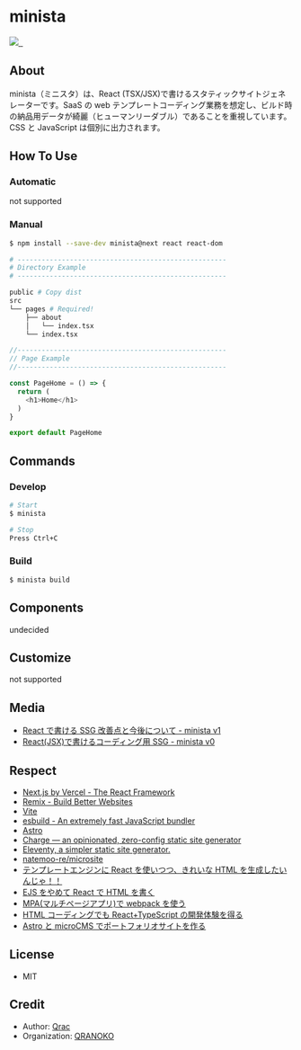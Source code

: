 # minista

<p>
  <a aria-label="Made by QRANOKO" href="https://qranoko.jp">
    <img src="https://img.shields.io/badge/MADE%20BY%20QRANOKO-212121.svg?style=for-the-badge&labelColor=212121">
  </a>
  <a aria-label="NPM version" href="https://www.npmjs.com/package/minista">
    <img alt="" src="https://img.shields.io/npm/v/minista.svg?style=for-the-badge&labelColor=212121">
  </a>
  <a aria-label="License" href="https://github.com/qrac/minista/blob/master/LICENSE">
    <img alt="" src="https://img.shields.io/npm/l/minista.svg?style=for-the-badge&labelColor=212121">
  </a>
</p>

## About

minista（ミニスタ）は、React (TSX/JSX)で書けるスタティックサイトジェネレーターです。SaaS の web テンプレートコーディング業務を想定し、ビルド時の納品用データが綺麗（ヒューマンリーダブル）であることを重視しています。CSS と JavaScript は個別に出力されます。

## How To Use

### Automatic

not supported

### Manual

```bash
$ npm install --save-dev minista@next react react-dom
```

```bash
# ----------------------------------------------------
# Directory Example
# ----------------------------------------------------

public # Copy dist
src
└── pages # Required!
    ├── about
    │   └── index.tsx
    └── index.tsx
```

<!-- prettier-ignore -->
```js
//----------------------------------------------------
// Page Example
//----------------------------------------------------

const PageHome = () => {
  return (
    <h1>Home</h1>
  )
}

export default PageHome
```

## Commands

### Develop

```bash
# Start
$ minista

# Stop
Press Ctrl+C
```

### Build

```bash
$ minista build
```

## Components

undecided

## Customize

not supported

## Media

- [React で書ける SSG 改善点と今後について - minista v1](https://zenn.dev/qrac/articles/a24de970148c7e)
- [React(JSX)で書けるコーディング用 SSG - minista v0](https://zenn.dev/qrac/articles/7537521afcd1bf)

## Respect

- [Next.js by Vercel - The React Framework](https://nextjs.org/)
- [Remix - Build Better Websites](https://remix.run/)
- [Vite](https://vitejs.dev/)
- [esbuild - An extremely fast JavaScript bundler](https://esbuild.github.io/)
- [Astro](https://astro.build/)
- [Charge — an opinionated, zero-config static site generator](https://charge.js.org/)
- [Eleventy, a simpler static site generator.](https://www.11ty.dev/)
- [natemoo-re/microsite](https://github.com/natemoo-re/microsite)
- [テンプレートエンジンに React を使いつつ、きれいな HTML を生成したいんじゃ！！](https://zenn.dev/otsukayuhi/articles/e52651b4e2c5ae7c4a17)
- [EJS をやめて React で HTML を書く](https://zenn.dev/hisho/scraps/4ef6c6106a6395)
- [MPA(マルチページアプリ)で webpack を使う](https://www.key-p.com/blog/staff/archives/107125)
- [HTML コーディングでも React+TypeScript の開発体験を得る](https://zenn.dev/nanaki14/articles/html-template-react)
- [Astro と microCMS でポートフォリオサイトを作る](https://zenn.dev/takanorip/articles/c75717c280c81d)

## License

- MIT

## Credit

- Author: [Qrac](https://qrac.jp)
- Organization: [QRANOKO](https://qranoko.jp)

